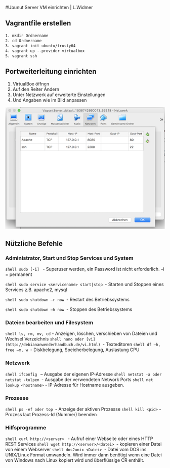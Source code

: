 #Ubunut Server VM einrichten | L.Widmer
## Vagrantfile erstellen
```shell
1. mkdir Ordnername
2. cd Ordnername
3. vagrant init ubuntu/trusty64
4. vagrant up --provider virtualbox
5. vagrant ssh
```
## Portweiterleitung einrichten
1. VirtualBox öffnen 
2. Auf den Reiter Ändern
3. Unter Netzwerk auf erweiterte Einstellungen
4. Und Angaben wie im Bild anpassen
   
![Portweiterleitung](/Bilder/Portweiterleitung.png)

## Nützliche Befehle

### Administrator, Start und Stop Services und System

```shell sudo [-i] ``` - Superuser werden, ein Password ist nicht erforderlich. –i = permanent

```shell sudo service <servicename> start|stop ```- Starten und Stoppen eines Services z.B. apache2, mysql

```shell sudo shutdown –r now ```- Restart des Betriebssystems

```shell sudo shutdown –h now ```- Stoppen des Betriebssystems

### Dateien bearbeiten und Filesystem
```shell ls, rm, mv, cd``` - Anzeigen, löschen, verschieben von Dateien und Wechsel Verzeichnis
```shell nano oder [vi](http://debiananwenderhandbuch.de/vi.html) ```- Texteditoren
```shell df –h, free –m, w ```- Diskbelegung, Speicherbelegung, Auslastung CPU

### Netzwerk
```shell ifconfig ``` – Ausgabe der eigenen IP-Adresse
```shell netstat -a oder netstat -tulpen ```- Ausgabe der verwendeten Network Ports
```shell net lookup <hostname>``` - IP-Adresse für Hostname ausgeben.

### Prozesse
```shell ps -ef oder top ```- Anzeige der aktiven Prozesse
```shell kill <pid>``` - Prozess laut Prozess-Id (Nummer) beenden

### Hilfsprogramme

```shell curl http://<server> ``` - Aufruf einer Webseite oder eines HTTP REST Services
```shell wget http://<server>/<datei> ```- kopieren einer Datei von einem Webserver
```shell dos2unix <Datei> ```- Datei vom DOS ins UNIX/Linux Format umwandeln. Wird immer dann benötigt wenn eine Datei von Windows nach Linux kopiert wird und überflüssige CR enthält.
